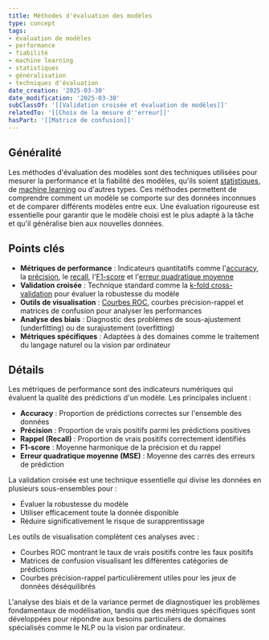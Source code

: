 ```yaml
---
title: Méthodes d'évaluation des modèles
type: concept
tags:
- évaluation de modèles
- performance
- fiabilité
- machine learning
- statistiques
- généralisation
- techniques d'évaluation
date_creation: '2025-03-30'
date_modification: '2025-03-30'
subClassOf: '[[Validation croisée et évaluation de modèles]]'
relatedTo: '[[Choix de la mesure d''erreur]]'
hasPart: '[[Matrice de confusion]]'
---
```

## Généralité

Les méthodes d'évaluation des modèles sont des techniques utilisées pour mesurer la performance et la fiabilité des modèles, qu'ils soient [statistiques](https://fr.wikipedia.org/wiki/Statistique), de [machine learning](https://fr.wikipedia.org/wiki/Apprentissage_automatique) ou d'autres types. Ces méthodes permettent de comprendre comment un modèle se comporte sur des données inconnues et de comparer différents modèles entre eux. Une évaluation rigoureuse est essentielle pour garantir que le modèle choisi est le plus adapté à la tâche et qu'il généralise bien aux nouvelles données.

## Points clés

- **Métriques de performance** : Indicateurs quantitatifs comme l'[accuracy](https://fr.wikipedia.org/wiki/Exactitude_(statistiques)), la [précision](https://fr.wikipedia.org/wiki/Précision_et_rappel), le [recall](https://fr.wikipedia.org/wiki/Précision_et_rappel), l'[F1-score](https://fr.wikipedia.org/wiki/Mesure_F) et l'[erreur quadratique moyenne](https://fr.wikipedia.org/wiki/Erreur_quadratique_moyenne)
- **Validation croisée** : Technique standard comme la [k-fold cross-validation](https://fr.wikipedia.org/wiki/Validation_croisée) pour évaluer la robustesse du modèle
- **Outils de visualisation** : [Courbes ROC](https://fr.wikipedia.org/wiki/Courbe_ROC), courbes précision-rappel et matrices de confusion pour analyser les performances
- **Analyse des biais** : Diagnostic des problèmes de sous-ajustement (underfitting) ou de surajustement (overfitting)
- **Métriques spécifiques** : Adaptées à des domaines comme le traitement du langage naturel ou la vision par ordinateur

## Détails

Les métriques de performance sont des indicateurs numériques qui évaluent la qualité des prédictions d'un modèle. Les principales incluent :
- **Accuracy** : Proportion de prédictions correctes sur l'ensemble des données
- **Précision** : Proportion de vrais positifs parmi les prédictions positives
- **Rappel (Recall)** : Proportion de vrais positifs correctement identifiés
- **F1-score** : Moyenne harmonique de la précision et du rappel
- **Erreur quadratique moyenne (MSE)** : Moyenne des carrés des erreurs de prédiction

La validation croisée est une technique essentielle qui divise les données en plusieurs sous-ensembles pour :
- Évaluer la robustesse du modèle
- Utiliser efficacement toute la donnée disponible
- Réduire significativement le risque de surapprentissage

Les outils de visualisation complètent ces analyses avec :
- Courbes ROC montrant le taux de vrais positifs contre les faux positifs
- Matrices de confusion visualisant les différentes catégories de prédictions
- Courbes précision-rappel particulièrement utiles pour les jeux de données déséquilibrés

L'analyse des biais et de la variance permet de diagnostiquer les problèmes fondamentaux de modélisation, tandis que des métriques spécifiques sont développées pour répondre aux besoins particuliers de domaines spécialisés comme le NLP ou la vision par ordinateur.